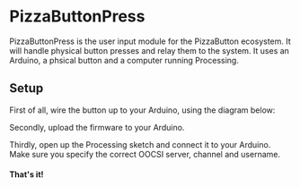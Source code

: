 # PizzaButtonPress
PizzaButtonPress is the user input module for the PizzaButton ecosystem. It will handle physical button presses and relay them to the system. It uses an Arduino, a phsical button and a computer running Processing.

## Setup
First of all, wire the button up to your Arduino, using the diagram below:

Secondly, upload the firmware to your Arduino.

Thirdly, open up the Processing sketch and connect it to your Arduino. Make sure you specify the correct OOCSI server, channel and username.

#### That's it!
